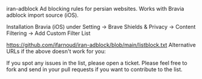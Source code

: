 iran-adblock
Ad blocking rules for persian websites. Works with Bravia adblock import source (iOS).

Installation
Bravia (iOS) under Setting -> Brave Shields & Privacy -> Content Filtering -> Add Custom Filter List

https://github.com/ifarnoud/iran-adblock/blob/main/listblock.txt
Alternative URLs if the above doesn't work for you:


If you spot any issues in the list, please open a ticket. Please feel free to fork and send in your pull requests if you want to contribute to the list.
